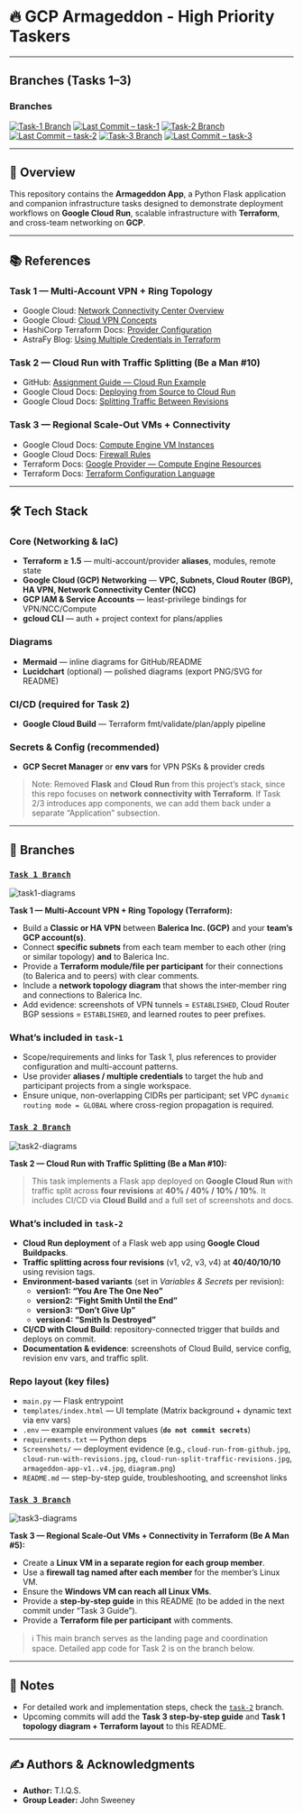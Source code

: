# 🔥 GCP Armageddon - High Priority Taskers

---

## Branches (Tasks 1–3)

### Branches

[![Task-1 Branch](https://img.shields.io/badge/Branch-task--1-blue?logo=git)](https://github.com/tiqsclass6/gpc-armageddon/tree/task-1)
[![Last Commit – task-1](https://img.shields.io/github/last-commit/tiqsclass6/gpc-armageddon/task-1?logo=github&label=last%20commit)](https://github.com/tiqsclass6/gpc-armageddon/tree/task-1)
[![Task-2 Branch](https://img.shields.io/badge/Branch-task--2-blue?logo=git)](https://github.com/tiqsclass6/gpc-armageddon/tree/task-2)
[![Last Commit – task-2](https://img.shields.io/github/last-commit/tiqsclass6/gpc-armageddon/task-2?logo=github&label=last%20commit)](https://github.com/tiqsclass6/gpc-armageddon/tree/task-2)
[![Task-3 Branch](https://img.shields.io/badge/Branch-task--3-blue?logo=git)](https://github.com/tiqsclass6/gpc-armageddon/tree/task-3)
[![Last Commit – task-3](https://img.shields.io/github/last-commit/tiqsclass6/gpc-armageddon/task-3?logo=github&label=last%20commit)](https://github.com/tiqsclass6/gpc-armageddon/tree/task-3)

---

## 📖 Overview

This repository contains the **Armageddon App**, a Python Flask application and companion infrastructure tasks designed to demonstrate deployment workflows on **Google Cloud Run**, scalable infrastructure with **Terraform**, and cross-team networking on **GCP**.

---

## 📚 References

### Task 1 — Multi-Account VPN + Ring Topology

- Google Cloud: [Network Connectivity Center Overview](https://cloud.google.com/network-connectivity/docs/network-connectivity-center/concepts/overview)  
- Google Cloud: [Cloud VPN Concepts](https://cloud.google.com/network-connectivity/docs/vpn/concepts/overview)  
- HashiCorp Terraform Docs: [Provider Configuration](https://developer.hashicorp.com/terraform/language/providers/configuration)  
- AstraFy Blog: [Using Multiple Credentials in Terraform](https://astrafy.io/the-hub/blog/technical/terraform-provider-using-multiple-credentials)  

### Task 2 — Cloud Run with Traffic Splitting (Be a Man #10)

- GitHub: [Assignment Guide — Cloud Run Example](https://github.com/aaron-dm-mcdonald/cloud-run-ex/blob/main/assignment.md)  
- Google Cloud Docs: [Deploying from Source to Cloud Run](https://cloud.google.com/run/docs/deploying-source-code)  
- Google Cloud Docs: [Splitting Traffic Between Revisions](https://cloud.google.com/run/docs/rollouts-rollbacks-traffic-migration)  

### Task 3 — Regional Scale-Out VMs + Connectivity

- Google Cloud Docs: [Compute Engine VM Instances](https://cloud.google.com/compute/docs/instances)  
- Google Cloud Docs: [Firewall Rules](https://cloud.google.com/vpc/docs/firewalls)  
- Terraform Docs: [Google Provider — Compute Engine Resources](https://registry.terraform.io/providers/hashicorp/google/latest/docs/resources/compute_instance)  
- Terraform Docs: [Terraform Configuration Language](https://developer.hashicorp.com/terraform/language)  

---

## 🛠️ Tech Stack

### Core (Networking & IaC)

- **Terraform ≥ 1.5** — multi-account/provider **aliases**, modules, remote state
- **Google Cloud (GCP) Networking** — **VPC, Subnets, Cloud Router (BGP), HA VPN, Network Connectivity Center (NCC)**
- **GCP IAM & Service Accounts** — least-privilege bindings for VPN/NCC/Compute
- **gcloud CLI** — auth + project context for plans/applies

### Diagrams

- **Mermaid** — inline diagrams for GitHub/README
- **Lucidchart** (optional) — polished diagrams (export PNG/SVG for README)

### CI/CD (required for Task 2)

- **Google Cloud Build** — Terraform fmt/validate/plan/apply pipeline

### Secrets & Config (recommended)

- **GCP Secret Manager** or **env vars** for VPN PSKs & provider creds

> Note: Removed **Flask** and **Cloud Run** from this project’s stack, since this repo focuses on **network connectivity with Terraform**. If Task 2/3 introduces app components, we can add them back under a separate “Application” subsection.

---

## 🔗 Branches

### [`Task 1 Branch`](https://github.com/tiqsclass6/gpc-armageddon/tree/task-1)

![task1-diagrams](/diagrams/task1-diagram.png)

**Task 1 — Multi‑Account VPN + Ring Topology (Terraform):**

- Build a **Classic or HA VPN** between **Balerica Inc. (GCP)** and your **team’s GCP account(s)**.
- Connect **specific subnets** from each team member to each other (ring or similar topology) **and** to Balerica Inc.
- Provide a **Terraform module/file per participant** for their connections (to Balerica and to peers) with clear comments.
- Include a **network topology diagram** that shows the inter‑member ring and connections to Balerica Inc.
- Add evidence: screenshots of VPN tunnels = `ESTABLISHED`, Cloud Router BGP sessions = `ESTABLISHED`, and learned routes to peer prefixes.

### What’s included in `task-1`

- Scope/requirements and links for Task 1, plus references to provider configuration and multi-account patterns.
- Use provider **aliases / multiple credentials** to target the hub and participant projects from a single workspace.
- Ensure unique, non-overlapping CIDRs per participant; set VPC `dynamic routing mode = GLOBAL` where cross-region propagation is required.

### [`Task 2 Branch`](https://github.com/tiqsclass6/gpc-armageddon/tree/task-2)

![task2-diagrams](/diagrams/task2-diagram.png)

**Task 2 — Cloud Run with Traffic Splitting (Be a Man #10):**

> This task implements a Flask app deployed on **Google Cloud Run** with traffic split across **four revisions** at **40% / 40% / 10% / 10%**. It includes CI/CD via **Cloud Build** and a full set of screenshots and docs.

### What’s included in `task-2`

- **Cloud Run deployment** of a Flask web app using **Google Cloud Buildpacks**.
- **Traffic splitting across four revisions** (v1, v2, v3, v4) at **40/40/10/10** using revision tags.
- **Environment-based variants** (set in *Variables & Secrets* per revision):
  - **version1: “You Are The One Neo”**
  - **version2: “Fight Smith Until the End”**
  - **version3: “Don’t Give Up”**
  - **version4: “Smith Is Destroyed”**
- **CI/CD with Cloud Build**: repository-connected trigger that builds and deploys on commit.
- **Documentation & evidence**: screenshots of Cloud Build, service config, revision env vars, and traffic split.

### Repo layout (key files)

- `main.py` — Flask entrypoint  
- `templates/index.html` — UI template (Matrix background + dynamic text via env vars)  
- `.env` — example environment values (**`do not commit secrets`**)
- `requirements.txt` — Python deps  
- `Screenshots/` — deployment evidence (e.g., `cloud-run-from-github.jpg`, `cloud-run-with-revisions.jpg`, `cloud-run-split-traffic-revisions.jpg`, `armageddon-app-v1..v4.jpg`, `diagram.png`)  
- `README.md` — step-by-step guide, troubleshooting, and screenshot links

### [`Task 3 Branch`](https://github.com/tiqsclass6/gpc-armageddon/tree/task-3)

![task3-diagrams](/diagrams/task3-diagram.png)

**Task 3 — Regional Scale‑Out VMs + Connectivity in Terraform (Be A Man #5):**

- Create a **Linux VM in a separate region for each group member**.
- Use a **firewall tag named after each member** for the member’s Linux VM.
- Ensure the **Windows VM can reach all Linux VMs**.
- Provide a **step‑by‑step guide** in this README (to be added in the next commit under “Task 3 Guide”).  
- Provide a **Terraform file per participant** with comments.

> ℹ️ This main branch serves as the landing page and coordination space. Detailed app code for Task 2 is on the branch below.

---

## 📌 Notes

- For detailed work and implementation steps, check the [`task-2`](https://github.com/tiqsclass6/gpc-armageddon/tree/task-2) branch.  
- Upcoming commits will add the **Task 3 step‑by‑step guide** and **Task 1 topology diagram + Terraform layout** to this README.

---

## ✍️ Authors & Acknowledgments

- **Author:** T.I.Q.S.
- **Group Leader:** John Sweeney
